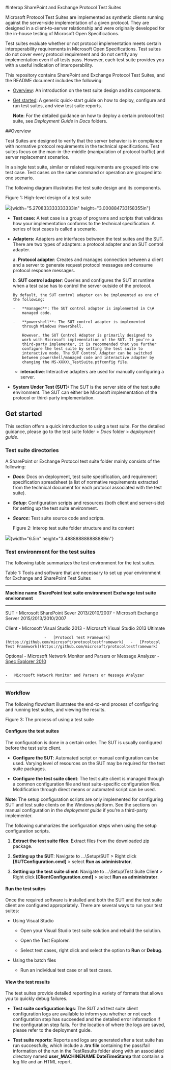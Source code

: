
#Interop SharePoint and Exchange Protocol Test Suites


Microsoft Protocol Test Suites are implemented as synthetic clients
running against the server-side implementation of a given protocol. They
are designed in a client-to-server relationship and were originally
developed for the in-house testing of Microsoft Open Specifications.

Test suites evaluate whether or not protocol implementation meets
certain interoperability requirements in Microsoft
Open Specifications. Test suites do not cover every protocol
requirement and do not certify any implementation even if all tests
pass. However, each test suite provides you with a useful indication of
interoperability.

This repository contains SharePoint and Exchange Protocol Test Suites,
and the README document includes the following:

-   [Overview](#overview): An introduction on the test suite design and
    its components.

-   [Get started](#get-started): A generic quick-start guide on how to deploy,
    configure and run test suites, and view test suite reports.

    **Note**: For the detailed guidance on how to deploy a certain
    protocol test suite, see *Deployment Guide* in *Docs* folders.

##Overview

Test Suites are designed to verify that the server behavior is in
compliance with normative protocol requirements in the technical
specifications. Test suites focus on the man-in-the-middle (manipulation
of protocol traffic) and server replacement scenarios.

In a single test suite, similar or related requirements are grouped into
one test case. Test cases on the same command or operation are grouped
into one scenario.

The following diagram illustrates the test suite design and its
components.

Figure 1: High-level design of a test suite

![](media/image1.png){width="5.270833333333333in"
height="3.000884733158355in"}

-   **Test case:** A test case is a group of programs and scripts that
    validates how your implementation conforms to the
    technical specification. A series of test cases is called
    a scenario.

-   **Adapters:** Adapters are interfaces between the test suites and
    the SUT. There are two types of adapters: a protocol adapter and an
    SUT control adapter.

    a.  **Protocol adapter**: Creates and manages connection between a
        client and a server to generate request protocol messages and
        consume protocol response messages.

    b.  **SUT control adapter**: Queries and configures the SUT at
        runtime when a test case has to control the server outside of
        the protocol.

        By default, the SUT control adapter can be implemented as one of
        the following:

        -   **managed**: The SUT control adapter is implemented in C\#
            managed code.

        -   **powershell**: The SUT control adapter is implemented
            through Windows PowerShell.

            However, the SUT Control Adapter is primarily designed to
            work with Microsoft implementation of the SUT. If you’re a
            third-party implementer, it is recommended that you further
            configure the test suite by setting the test suite to
            interactive mode. The SUT Control Adapter can be switched
            between powershell/managed code and interactive adapter by
            changing the MS-XXXX\_TestSuite.ptfconfig file.

    -   **interactive**: Interactive adapters are used for manually
        configuring a server.

<!-- -->

-   **System Under Test (SUT):** The SUT is the server side of the test
    suite environment. The SUT can either be Microsoft implementation of
    the protocol or third-party implementation.

## Get started

This section offers a quick introduction to using a test suite. For the
detailed guidance, please go to the test suite folder &gt; *Docs* folder
&gt; *deployment guide*.

### Test suite directories 

A SharePoint or Exchange Protocol test suite folder mainly consists of
the following:

-   ***Docs***: Docs on deployment, test suite specification, and
    requirement specification spreadsheet (a list of normative
    requirements extracted from the technical document for each protocol
    associated with the test suite).

-   ***Setup***: Configuration scripts and resources (both client
    and server-side) for setting up the test suite environment.

-   ***Source*:** Test suite source code and scripts.

    Figure 2: Interop test suite folder structure and its content

![](media/image2.png){width="6.5in" height="3.488888888888889in"}

### Test environment for the test suites

The following table summarizes the test environment for the test suites.

Table 1: Tools and software that are necessary to set up your
environment for Exchange and SharePoint Test Suites

  -----------------------------------------------------------------------------------------------------------------------------------------------------------------------------------------------------------------------
  **Machine name**   **SharePoint test suite environment**                                               **Exchange test suite environment**
  ------------------ ----------------------------------------------------------------------------------- ----------------------------------------------------------------------------------------------------------------
  SUT                -   Microsoft SharePoint Sever 2013/2010/2007                                       -   Microsoft Exchange Server 2015/2013/2010/2007
                                                                                                         
                                                                                                         

  Client             -   Microsoft Visual Studio 2013                                                    -   Microsoft Visual Studio 2013 Ultimate
                                                                                                         
                     -   [Protocol Test Framework](https://github.com/microsoft/protocoltestframework)   -   [Protocol Test Framework](https://github.com/microsoft/protocoltestframework)
                                                                                                         
                                                                                                         

  Optional           -   Microsoft Network Monitor and Parsers or Message Analyzer                       -   [Spec Explorer 2010](https://visualstudiogallery.msdn.microsoft.com/271d0904-f178-4ce9-956b-d9bfa4902745/)
                                                                                                         
                                                                                                         -   Microsoft Network Monitor and Parsers or Message Analyzer
                                                                                                         
                                                                                                         
  -----------------------------------------------------------------------------------------------------------------------------------------------------------------------------------------------------------------------

### Workflow


The following flowchart illustrates the end-to-end process of
configuring and running test suites, and viewing the results.

Figure 3: The process of using a test suite

#### Configure the test suites

The configuration is done in a certain order. The SUT is usually
configured before the test suite client. 

- **Configure the SUT**: Automated script or manual configuration can be used. Varying level of
resources on the SUT may be required for the test suite packages.

- **Configure the test suite client**: The test suite client is managed
through a common configuration file and test suite-specific
configuration files. Modification through direct means or automated
script can be used.

**Note**: The setup configuration scripts are only implemented for
configuring SUT and test suite clients on the Windows platform. See the
sections on manual configuration in the *deployment guide* if you’re a
third-party implementer.

The following summarizes the configuration steps when using the setup
configuration scripts.

1.  **Extract the test suite files**: Extract files from the downloaded
    zip package.

2.  **Setting up the SUT**: Navigate to …\\Setup\\SUT &gt; Right click
    **\[SUTConfiguration.cmd\]** &gt; select **Run as administrator**.

3.  **Setting up the test suite client**: Navigate to …\\Setup\\Test
    Suite Client &gt; Right click **\[ClientConfiguration.cmd\]** &gt;
    select **Run as administrator**.

#### Run the test suites

Once the required software is installed and both the SUT and the test
suite client are configured appropriately. There are several ways to run
your test suites:

-   Using Visual Studio

    -   Open your Visual Studio test suite solution and rebuild
        the solution.

    -   Open the Test Explorer.

    -   Select test cases, right click and select the option to **Run**
        or **Debug**.

-   Using the batch files

    -   Run an individual test case or all test cases.

#### View the test results

The test suites provide detailed reporting in a variety of formats that
allows you to quickly debug failures.

- **Test suite configuration logs**: The SUT and test suite client
configuration logs are available to inform you whether or not each
configuration step has succeeded and the detailed error information if
the configuration step fails. For the location of where the logs are
saved, please refer to the deployment guide.

- **Test suite reports**: Reports and logs are generated after a test
suite has run successfully, which include a **.trx file** containing the
pass/fail information of the run in the TestResults folder along with an
associated directory named **user\_MACHINENAME DateTimeStamp** that
contains a log file and an HTML report.
